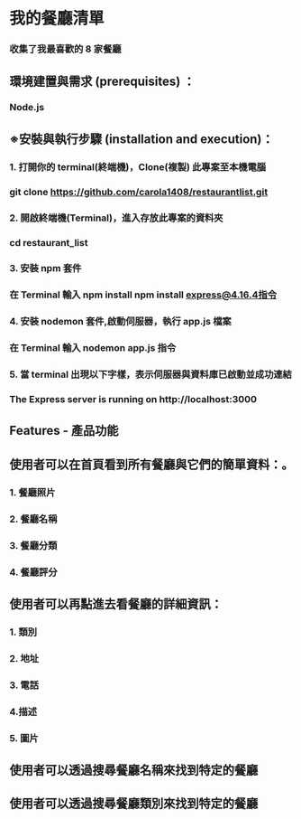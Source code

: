 # 我的餐廳清單
### 收集了我最喜歡的 8 家餐廳
## 環境建置與需求 (prerequisites) ：
### Node.js
## ※安裝與執行步驟 (installation and execution)：
### 1. 打開你的 terminal(終端機)，Clone(複製) 此專案至本機電腦

###    git clone https://github.com/carola1408/restaurantlist.git
### 2. 開啟終端機(Terminal)，進入存放此專案的資料夾

### cd restaurant_list
### 3. 安裝 npm 套件

### 在 Terminal 輸入 npm install npm install express@4.16.4指令
### 4. 安裝 nodemon 套件,啟動伺服器，執行 app.js 檔案

### 在 Terminal 輸入 nodemon app.js 指令
### 5. 當 terminal 出現以下字樣，表示伺服器與資料庫已啟動並成功連結

### The Express server is running on http://localhost:3000
## Features - 產品功能
## 使用者可以在首頁看到所有餐廳與它們的簡單資料：。

### 1. 餐廳照片
### 2. 餐廳名稱
### 3. 餐廳分類
### 4. 餐廳評分
## 使用者可以再點進去看餐廳的詳細資訊：
### 1. 類別
### 2. 地址
### 3. 電話
### 4.描述
### 5. 圖片
## 使用者可以透過搜尋餐廳名稱來找到特定的餐廳
## 使用者可以透過搜尋餐廳類別來找到特定的餐廳
